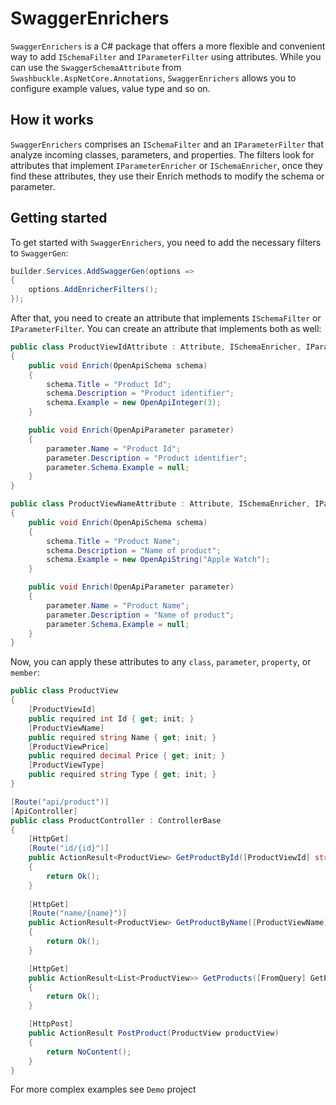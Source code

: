 # SwaggerEnrichers

`SwaggerEnrichers` is a C# package that offers a more flexible and convenient way to add `ISchemaFilter` and `IParameterFilter` using attributes. While you can use the `SwaggerSchemaAttribute` from `Swashbuckle.AspNetCore.Annotations`, `SwaggerEnrichers` allows you to configure example values, value type and so on.

## How it works

`SwaggerEnrichers` comprises an `ISchemaFilter` and an `IParameterFilter` that analyze incoming classes, parameters, and properties. The filters look for attributes that implement `IParameterEnricher` or `ISchemaEnricher`, once they find these attributes, they use their Enrich methods to modify the schema or parameter.

## Getting started

To get started with `SwaggerEnrichers`, you need to add the necessary filters to `SwaggerGen`:
```csharp
builder.Services.AddSwaggerGen(options =>
{
    options.AddEnricherFilters();
});
```

After that, you need to create an attribute that implements `ISchemaFilter` or `IParameterFilter`. You can create an attribute that implements both as well:

```csharp
public class ProductViewIdAttribute : Attribute, ISchemaEnricher, IParameterEnricher
{
    public void Enrich(OpenApiSchema schema)
    {
        schema.Title = "Product Id";
        schema.Description = "Product identifier";
        schema.Example = new OpenApiInteger(3);
    }

    public void Enrich(OpenApiParameter parameter)
    {
        parameter.Name = "Product Id";
        parameter.Description = "Product identifier";
        parameter.Schema.Example = null;
    }
}

public class ProductViewNameAttribute : Attribute, ISchemaEnricher, IParameterEnricher
{
    public void Enrich(OpenApiSchema schema)
    {
        schema.Title = "Product Name";
        schema.Description = "Name of product";
        schema.Example = new OpenApiString("Apple Watch");
    }

    public void Enrich(OpenApiParameter parameter)
    {
        parameter.Name = "Product Name";
        parameter.Description = "Name of product";
        parameter.Schema.Example = null;
    }
}
```

Now, you can apply these attributes to any `class`, `parameter`, `property`, or `member`:

```csharp
public class ProductView
{
    [ProductViewId]
    public required int Id { get; init; }
    [ProductViewName]
    public required string Name { get; init; }
    [ProductViewPrice]
    public required decimal Price { get; init; }
    [ProductViewType]
    public required string Type { get; init; }
}

[Route("api/product")]
[ApiController]
public class ProductController : ControllerBase
{
    [HttpGet]
    [Route("id/{id}")]
    public ActionResult<ProductView> GetProductById([ProductViewId] string id)
    {
        return Ok();
    }
    
    [HttpGet]
    [Route("name/{name}")]
    public ActionResult<ProductView> GetProductByName([ProductViewName] string name)
    {
        return Ok();
    }

    [HttpGet]
    public ActionResult<List<ProductView>> GetProducts([FromQuery] GetProductsQueryView getProductsQueryView)
    {
        return Ok();
    }

    [HttpPost]
    public ActionResult PostProduct(ProductView productView)
    {
        return NoContent();
    }
}
```

For more complex examples see `Demo` project
